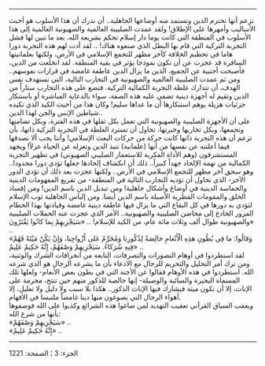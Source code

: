 ------------------------------------------------------------------------

تزعم أنها تحترم الدين وتستمد منه أوضاعها الجاهلية.. أن ندرك أن هذا
الأسلوب هو أخبث الأساليب وأمهرها على الإطلاق! ولقد عمدت الصليبية
العالمية والصهيونية العالمية إلى هذا الأسلوب في المنطقة التي كانت يوما
دار إسلام تحكم بشريعة الله. بعد ما تبين لها فشل التجربة التركية التي قام
بها البطل الذي صنعوه هناك! .. لقد أدت لهم هذه التجربة دورا هاما في تحطيم
الخلافة كآخر مظهر للتجمع الإسلامي في الأرض، ولكنها بعلمانيتها السافرة قد
عجزت عن أن تكون نموذجا يؤثر في بقية المنطقة. لقد انخلعت من الدين، فأصبحت
أجنبية عن الجميع، الذين ما يزال الدين عاطفة غامضة في قرارات نفوسهم.. ومن
ثم عمدت الصليبية العالمية والصهيونية في التجارب التالية، التي تستهدف نفس
الهدف، أن تتدارك غلطة التجربة الكمالية التركية. فتضع على هذه التجارب
ستاراً من الدين وتقيم له أجهزة دينية تضفي عليه هذه الصفة، سواء بالدعاية
المباشرة أو باستنكار جزئيات هزيلة يوهم استنكارها أن ما عداها سليم! وكان
هذا من أخبث الكيد الذي تكيده شياطين الإنس والجن لهذا الدين..  
على أن الأجهزة الصليبية والصهيونية التي تعمل بكل ثقلها في هذه الفترة،
وبكل تضامنها وتجمعها، وبكل تجاربها وخبرتها، تحاول أن تسترد الغلطة في
التجربة التركية ذاتها، بأن تزعم أن هذه التجربة ذاتها كانت حركة من حركات
البعث الإسلامي! وأننا يجب ألا نصدقها فيما أعلنته عن نفسها من أنها
(علمانية) تنبذ الدين وتعزله عن الحياة عزلاً! ويجهد المستشرقون (وهم الأداة
الفكرية للاستعمار الصليبي الصهيوني) في تطهير التجربة الكمالية من تهمة
الإلحاد جهداً كبيراً.. ذلك أن انكشاف إلحادها جعلها تؤدي دورا محدودا.. وهو
سحق آخر مظهر للتجمع الإسلامي في الأرض.. ولكنها عجزت بعد ذلك أن تؤدي
الدور الآخر- الذي تحاول أن تؤديه التجارب التالية في المنطقة- من تفريغ
المفهومات الدينية والحماسة الدينية في أوضاع وأشكال جاهلية! ومن تبديل
الدين باسم الدين! ومن إفساد الخلق والمقومات الفطرية الأصيلة باسم الدين
أيضا. ومن إلباس الجاهلية ثوب الإسلام لتؤدي به دورها في كل البقاع التي ما
يزال فيها عاطفة دينية غامضة وقيادتها بهذا الخطام المزور الخادع إلى محاضن
الصليبية والصهيونية.. الأمر الذي عجزت عنه الحملات الصليبية والصهيونية
طوال ألف وثلاث مائة عام، من الكيد للإسلام! .. «سَيَجْزِيهِمْ بِما كانُوا يَفْتَرُونَ»
..  
«وَقالُوا: ما فِي بُطُونِ هذِهِ الْأَنْعامِ خالِصَةٌ لِذُكُورِنا وَمُحَرَّمٌ عَلى أَزْواجِنا، وَإِنْ يَكُنْ
مَيْتَةً فَهُمْ فِيهِ شُرَكاءُ. سَيَجْزِيهِمْ وَصْفَهُمْ، إِنَّهُ حَكِيمٌ عَلِيمٌ» ..  
لقد استطردوا في أوهام التصورات والتصرفات، النابعة من انحرافات الشرك
والوثنية، ومن ترك أمر التحليل والتحريم للرجال مع الادعاء بأن ما يشرعه
الرجال هو الذي شرعه الله. استطردوا في هذه الأوهام فقالوا عن الأجنة التي
في بطون بعض الأنعام- ولعلها تلك المسماة البحيرة والسائبة والوصيلة- إنها
خالصة للذكور منهم حين تنتج، محرمة على الإناث، إلا أن تكون ميتة فيشارك
فيها الإناث الذكور.. هكذا بلا سبب ولا دليل ولا تعليل، إلا أهواء الرجال
التي يصوغون منها دينا غامضاً ملتبسا في الأفهام.  
ويعقب السياق القرآني تعقيب التهديد لمن صاغوا هذه الشرائع وكذبوا على الله
فوصفوها بأنها من شرع الله:  
«سَيَجْزِيهِمْ وَصْفَهُمْ» ..  
«إِنَّهُ حَكِيمٌ عَلِيمٌ» ..

------------------------------------------------------------------------

الجزء: 3 ¦ الصفحة: 1221
